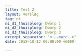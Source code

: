 ```yaml
---
title: Test 2
layout: verslag
tag: ni
ni_d1_thuisploeg: Dworp 1
ni_d2_thuisploeg: Dworp 2
ni_d3_thuisploeg: Dworp 3
excerpt_separator: "<!--more-->"
date: 2018-10-12 00:00:00 +0000

---
```

